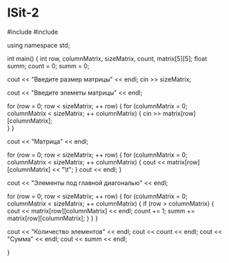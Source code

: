 # ISit-2
#include <iostream>
#include <cmath>

using namespace std;


int main()
{
  int row, columnMatrix, sizeMatrix, count, matrix[5][5];
  float summ;
  count = 0;
  summ = 0;
  
  cout << "Введите размер матрицы" << endl;
  cin >> sizeMatrix;
  
  cout << "Введите элеметы матрицы" << endl;
  
  for (row = 0; row < sizeMatrix; ++ row) {
    for (columnMatrix = 0; columnMatrix < sizeMatrix; ++ columnMatrix) {
      cin >> matrix[row][columnMatrix];    
    }
  }
  
  cout << "Матрица" << endl;
  
  for (row = 0; row < sizeMatrix; ++ row) {
    for (columnMatrix = 0; columnMatrix < sizeMatrix; ++ columnMatrix) {
      cout << matrix[row][columnMatrix] << "\t";
    }
    cout << endl;
  }
  
  cout << "Элементы под главной диагональю" << endl;
  
  for (row = 0; row < sizeMatrix; ++ row) {
    for (columnMatrix = 0; columnMatrix < sizeMatrix; ++ columnMatrix) {
      if (row > columnMatrix) {
        cout << matrix[row][columnMatrix] << endl;
        count += 1;
        summ += matrix[row][columnMatrix];
      }
    }
  }
   
   cout << "Количество элементов" << endl;
   cout << count << endl;
   cout << "Сумма" << endl;
   cout << summ << endl;
   
}
